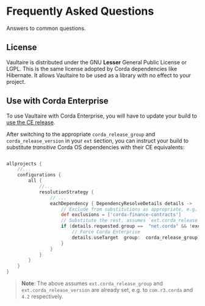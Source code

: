 
# Frequently Asked Questions

Answers to common questions.

## License

Vaultaire is distributed under the GNU __Lesser__ General Public License or LGPL. This is the same 
license adopted by Corda dependencies like Hibernate. It allows Vaultaire to be used as a library 
with no effect to your project.

## Use with Corda Enterprise

To use Vaultaire with Corda Enterprise, you will have to update your build to 
[use the CE release]((https://docs.corda.r3.com/app-upgrade-notes-enterprise.html#re-compiling-for-release)).

After switching to the appropriate `corda_release_group` and `corda_release_version` in your `ext` section, you can 
instruct your build to substitute _transitive_ Corda OS dependencies with their CE equivalents: 

```groovy

allprojects {
    //...
    configurations {
        all {
            //...
            resolutionStrategy {
                // ...
                eachDependency { DependencyResolveDetails details ->
                    // Exclude from substitutions as appropriate, e.g.
                    def exclusions = ['corda-finance-contracts']
                    // Substitute the rest, assumes `ext.corda_release_group` and `ext.corda_release_version` are set
                    if (details.requested.group ==  "net.corda" && !exclusions.contains(details.requested.name)) {
                        // Force Corda Enterprise
                        details.useTarget  group:  corda_release_group, name: details.requested.name, version: corda_release_version
                    }
                }
            }
        }
    }
}
```

> __Note__: The above assumes `ext.corda_release_group` and `ext.corda_release_version` are already set, e.g. to 
>`com.r3.corda` and `4.2` respectively.